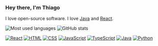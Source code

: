### Hey there, I'm Thiago

I love open-source software.
I love [Java](https://docs.oracle.com/en/java/) and [React](https://legacy.reactjs.org/docs/getting-started.html).


![Most used languages](https://github-readme-stats.vercel.app/api/top-langs/?username=thiagodrangel&show_icons=true&icon_color=805AD5&text_color=808080&bg_color=ffffff00&hide_title=true&include_all_commits=true&count_private=true&hide_border=true&langs_count=6&layout=compact&cache_seconds=86400)
![GitHub stats](https://github-readme-stats.vercel.app/api?username=thiagodrangel&show_icons=true&icon_color=805AD5&text_color=808080&bg_color=ffffff00&hide_title=true&include_all_commits=true&count_private=true&hide_border=true&cache_seconds=86400)

[![React](https://img.shields.io/badge/React-blue?style=for-the-badge&logo=react)](https://reactjs.org/)
[![HTML](https://img.shields.io/badge/HTML-orange?style=for-the-badge&logo=html5)](https://developer.mozilla.org/en-US/docs/Web/HTML)
[![CSS](https://img.shields.io/badge/CSS-blueviolet?style=for-the-badge&logo=css3)](https://developer.mozilla.org/en-US/docs/Web/CSS)
[![JavaScript](https://img.shields.io/badge/JavaScript-yellow?style=for-the-badge&logo=javascript)](https://developer.mozilla.org/en-US/docs/Web/JavaScript)
[![TypeScript](https://img.shields.io/badge/TypeScript-blue?style=for-the-badge&logo=typescript)](https://www.typescriptlang.org/)
[![Java](https://img.shields.io/badge/Java-red?style=for-the-badge&logo=java)](https://www.java.com/)
[![Python](https://img.shields.io/badge/Python-green?style=for-the-badge&logo=python)](https://www.python.org/)

